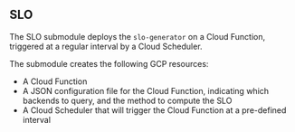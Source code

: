 ## SLO

The SLO submodule deploys the `slo-generator` on a Cloud Function, triggered at a
regular interval by a Cloud Scheduler.

The submodule creates the following GCP resources:

* A Cloud Function
* A JSON configuration file for the Cloud Function, indicating which backends
  to query, and the method to compute the SLO
* A Cloud Scheduler that will trigger the Cloud Function at a pre-defined interval
